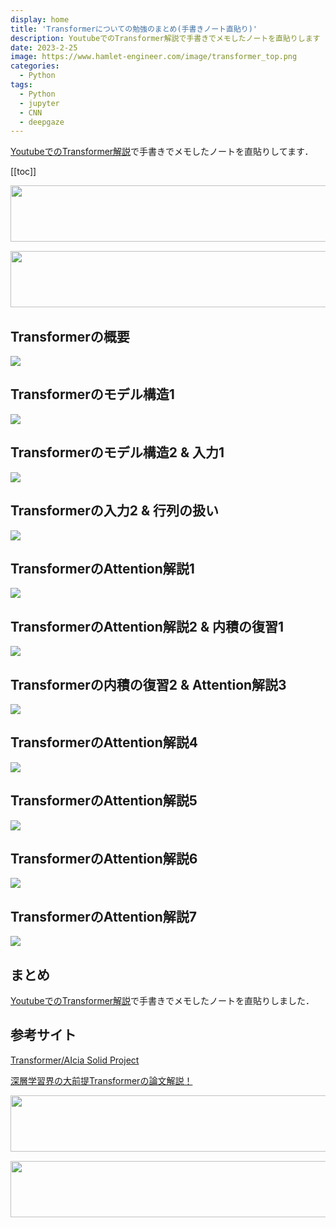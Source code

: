 ```yaml
---
display: home
title: 'Transformerについての勉強のまとめ(手書きノート直貼り)'
description: YoutubeでのTransformer解説で手書きでメモしたノートを直貼りします
date: 2023-2-25
image: https://www.hamlet-engineer.com/image/transformer_top.png
categories: 
  - Python
tags:
  - Python
  - jupyter
  - CNN
  - deepgaze
---
```

<!-- https://www.hamlet-engineer.com -->
[YoutubeでのTransformer解説](https://www.youtube.com/watch?v=50XvMaWhiTY&t=21s)で手書きでメモしたノートを直貼りしてます．


<!-- more -->

<ClientOnly>
  <CallInArticleAdsense />
</ClientOnly>

[[toc]]

<!-- TechAcademy -->
<a href="//af.moshimo.com/af/c/click?a_id=2604050&p_id=1555&pc_id=2816&pl_id=29835&guid=ON" rel="nofollow" referrerpolicy="no-referrer-when-downgrade"><img src="//image.moshimo.com/af-img/0866/000000029835.jpg" width="728" height="90" style="border:none;"></a><img src="//i.moshimo.com/af/i/impression?a_id=2604050&p_id=1555&pc_id=2816&pl_id=29835" width="1" height="1" style="border:none;">

<!-- テックキャンプ -->
<a href="//af.moshimo.com/af/c/click?a_id=2641145&p_id=1770&pc_id=3386&pl_id=25847&guid=ON" rel="nofollow" referrerpolicy="no-referrer-when-downgrade"><img src="//image.moshimo.com/af-img/1115/000000025847.png" width="728" height="90" style="border:none;"></a><img src="//i.moshimo.com/af/i/impression?a_id=2641145&p_id=1770&pc_id=3386&pl_id=25847" width="1" height="1" style="border:none;">

## Transformerの概要
![](/image/transformer/IMG_7644.jpg)

## Transformerのモデル構造1
![](/image/transformer/IMG_7645.jpg)

## Transformerのモデル構造2 & 入力1
![](/image/transformer/IMG_7646.jpg)

## Transformerの入力2 & 行列の扱い
![](/image/transformer/IMG_7647.jpg)

## TransformerのAttention解説1
![](/image/transformer/IMG_7648.jpg)

## TransformerのAttention解説2 & 内積の復習1
![](/image/transformer/IMG_7649.jpg)

## Transformerの内積の復習2 & Attention解説3
![](/image/transformer/IMG_7650.jpg)

## TransformerのAttention解説4
![](/image/transformer/IMG_7651.jpg)

## TransformerのAttention解説5
![](/image/transformer/IMG_7652.jpg)

## TransformerのAttention解説6
![](/image/transformer/IMG_7653.jpg)

## TransformerのAttention解説7
![](/image/transformer/IMG_7654.jpg)

## まとめ
[YoutubeでのTransformer解説](https://www.youtube.com/watch?v=50XvMaWhiTY&t=21s)で手書きでメモしたノートを直貼りしました．

## 参考サイト
[Transformer/AIcia Solid Project](https://www.youtube.com/watch?v=50XvMaWhiTY&t=21s)

[深層学習界の大前提Transformerの論文解説！](https://qiita.com/omiita/items/07e69aef6c156d23c538)


<!-- TechAcademy -->
<a href="//af.moshimo.com/af/c/click?a_id=2604050&p_id=1555&pc_id=2816&pl_id=29835&guid=ON" rel="nofollow" referrerpolicy="no-referrer-when-downgrade"><img src="//image.moshimo.com/af-img/0866/000000029835.jpg" width="728" height="90" style="border:none;"></a><img src="//i.moshimo.com/af/i/impression?a_id=2604050&p_id=1555&pc_id=2816&pl_id=29835" width="1" height="1" style="border:none;">

<!-- テックキャンプ -->
<a href="//af.moshimo.com/af/c/click?a_id=2641145&p_id=1770&pc_id=3386&pl_id=25847&guid=ON" rel="nofollow" referrerpolicy="no-referrer-when-downgrade"><img src="//image.moshimo.com/af-img/1115/000000025847.png" width="728" height="90" style="border:none;"></a><img src="//i.moshimo.com/af/i/impression?a_id=2641145&p_id=1770&pc_id=3386&pl_id=25847" width="1" height="1" style="border:none;">

<ClientOnly>
  <CallInArticleAdsense />
</ClientOnly>